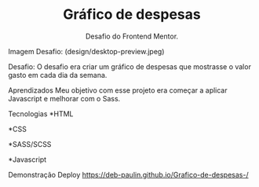 <h1 align="center">Gráfico de despesas</h1>

<p align="center">Desafio do Frontend Mentor.</p>

Imagem
Desafio: (design/desktop-preview.jpeg)

Desafio:
O desafio era criar um gráfico de despesas que mostrasse o valor gasto em cada dia da semana.

Aprendizados
Meu objetivo com esse projeto era começar a aplicar Javascript e melhorar com o Sass.

Tecnologias
*HTML

*CSS

*SASS/SCSS

*Javascript

Demonstração
Deploy
https://deb-paulin.github.io/Grafico-de-despesas-/

